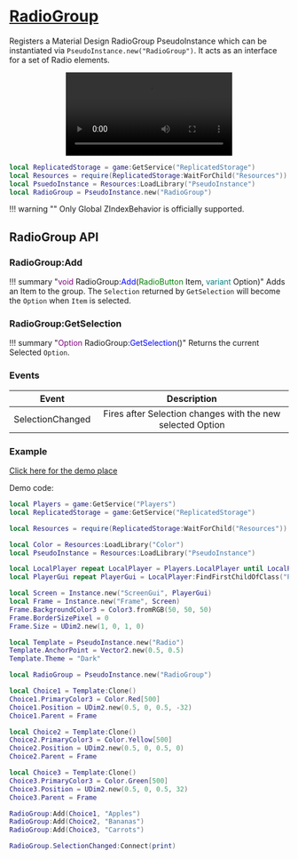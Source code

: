 # [RadioGroup](https://github.com/RoStrap/RoStrapUI/blob/master/RadioGroup.lua)

Registers a Material Design RadioGroup PseudoInstance which can be instantiated via `PseudoInstance.new("RadioGroup")`. It acts as an interface for a set of Radio elements.

<div align="center">
	<video autoplay loop>
	<source src="../../../assets/videos/RadioButtons.mp4" type="video/mp4">
	</source>
	</video>
</div>

```lua
local ReplicatedStorage = game:GetService("ReplicatedStorage")
local Resources = require(ReplicatedStorage:WaitForChild("Resources"))
local PsuedoInstance = Resources:LoadLibrary("PseudoInstance")
local RadioGroup = PseudoInstance.new("RadioGroup")
```


!!! warning ""
	Only Global ZIndexBehavior is officially supported.

## RadioGroup API

### RadioGroup:Add

!!! summary "<span style="color:purple;">void</span>&nbsp;RadioGroup&colon;<span style="color:blue;">Add</span>&lpar;<span style="color:green;">RadioButton</span>&nbsp;Item&comma;&nbsp;<span style="color:teal;">variant</span>&nbsp;Option&rpar;"
	Adds an Item to the group. The `Selection` returned by `GetSelection` will become the `Option` when `Item` is selected.

### RadioGroup:GetSelection

!!! summary "<span style="color:purple;">Option</span>&nbsp;RadioGroup&colon;<span style="color:blue;">GetSelection</span>&lpar;&rpar;"
	Returns the current Selected `Option`.

### Events
|Event|Description|
|:-:|:-:|
|SelectionChanged|Fires after Selection changes with the new selected Option|

### Example

[Click here for the demo place](../../../assets/demos/RadioGroup.rbxl)

Demo code:

```lua
local Players = game:GetService("Players")
local ReplicatedStorage = game:GetService("ReplicatedStorage")

local Resources = require(ReplicatedStorage:WaitForChild("Resources"))

local Color = Resources:LoadLibrary("Color")
local PseudoInstance = Resources:LoadLibrary("PseudoInstance")

local LocalPlayer repeat LocalPlayer = Players.LocalPlayer until LocalPlayer or not wait()
local PlayerGui repeat PlayerGui = LocalPlayer:FindFirstChildOfClass("PlayerGui") until PlayerGui or not wait()

local Screen = Instance.new("ScreenGui", PlayerGui)
local Frame = Instance.new("Frame", Screen)
Frame.BackgroundColor3 = Color3.fromRGB(50, 50, 50)
Frame.BorderSizePixel = 0
Frame.Size = UDim2.new(1, 0, 1, 0)

local Template = PseudoInstance.new("Radio")
Template.AnchorPoint = Vector2.new(0.5, 0.5)
Template.Theme = "Dark"

local RadioGroup = PseudoInstance.new("RadioGroup")

local Choice1 = Template:Clone()
Choice1.PrimaryColor3 = Color.Red[500]
Choice1.Position = UDim2.new(0.5, 0, 0.5, -32)
Choice1.Parent = Frame

local Choice2 = Template:Clone()
Choice2.PrimaryColor3 = Color.Yellow[500]
Choice2.Position = UDim2.new(0.5, 0, 0.5, 0)
Choice2.Parent = Frame

local Choice3 = Template:Clone()
Choice3.PrimaryColor3 = Color.Green[500]
Choice3.Position = UDim2.new(0.5, 0, 0.5, 32)
Choice3.Parent = Frame

RadioGroup:Add(Choice1, "Apples")
RadioGroup:Add(Choice2, "Bananas")
RadioGroup:Add(Choice3, "Carrots")

RadioGroup.SelectionChanged:Connect(print)
```
